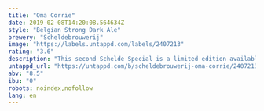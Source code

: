```yaml
---
title: "Oma Corrie"
date: 2019-02-08T14:20:08.564634Z
style: "Belgian Strong Dark Ale"
brewery: "Scheldebrouwerij"
image: "https://labels.untappd.com/labels/2407213"
rating: "3.6"
description: "This second Schelde Special is a limited edition available from December 2017. It's a Belgian strong dark ale (8,5%) enriched with American oak chips and bourbon whiskey. Full bodied, dry bitter and complex with tones of vanilla, coconut and peer."
untappd_url: "https://untappd.com/b/scheldebrouwerij-oma-corrie/2407213"
abv: "8.5"
ibu: "0"
robots: noindex,nofollow
lang: en
---
```

